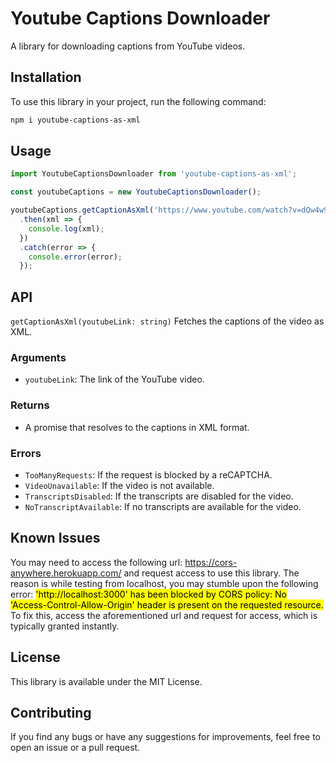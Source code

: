 # Youtube Captions Downloader

A library for downloading captions from YouTube videos.

## Installation

To use this library in your project, run the following command:

```bash
npm i youtube-captions-as-xml
```

## Usage

```javascript
import YoutubeCaptionsDownloader from 'youtube-captions-as-xml';

const youtubeCaptions = new YoutubeCaptionsDownloader();

youtubeCaptions.getCaptionAsXml('https://www.youtube.com/watch?v=dQw4w9WgXcQ')
  .then(xml => {
    console.log(xml);
  })
  .catch(error => {
    console.error(error);
  });
```

## API

`getCaptionAsXml(youtubeLink: string)`
Fetches the captions of the video as XML.

### Arguments
- `youtubeLink`: The link of the YouTube video.

### Returns
- A promise that resolves to the captions in XML format.

### Errors
- `TooManyRequests`: If the request is blocked by a reCAPTCHA.
- `VideoUnavailable`: If the video is not available.
- `TranscriptsDisabled`: If the transcripts are disabled for the video.
- `NoTranscriptAvailable`: If no transcripts are available for the video.

## Known Issues

You may need to access the following url: https://cors-anywhere.herokuapp.com/ and request access to use this library. The reason is while testing from localhost, you may stumble upon the following error: <mark> 'http://localhost:3000' has been blocked by CORS policy: No 'Access-Control-Allow-Origin' header is present on the requested resource. </mark> To fix this, access the aforementioned url and request for access, which is typically granted instantly. 


## License
This library is available under the MIT License.

## Contributing
If you find any bugs or have any suggestions for improvements, feel free to open an issue or a pull request.


